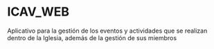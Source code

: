 # ICAV_WEB
Aplicativo para la gestión de los eventos y actividades que se realizan dentro de la Iglesia, además de la gestión de sus miembros
